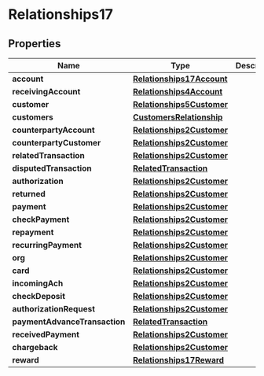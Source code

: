 # Relationships17

## Properties
Name | Type | Description | Notes
------------ | ------------- | ------------- | -------------
**account** | [**Relationships17Account**](Relationships17Account.md) |  | 
**receivingAccount** | [**Relationships4Account**](Relationships4Account.md) |  |  [optional]
**customer** | [**Relationships5Customer**](Relationships5Customer.md) |  |  [optional]
**customers** | [**CustomersRelationship**](CustomersRelationship.md) |  |  [optional]
**counterpartyAccount** | [**Relationships2Customer**](Relationships2Customer.md) |  |  [optional]
**counterpartyCustomer** | [**Relationships2Customer**](Relationships2Customer.md) |  |  [optional]
**relatedTransaction** | [**Relationships2Customer**](Relationships2Customer.md) |  |  [optional]
**disputedTransaction** | [**RelatedTransaction**](RelatedTransaction.md) |  |  [optional]
**authorization** | [**Relationships2Customer**](Relationships2Customer.md) |  |  [optional]
**returned** | [**Relationships2Customer**](Relationships2Customer.md) |  |  [optional]
**payment** | [**Relationships2Customer**](Relationships2Customer.md) |  |  [optional]
**checkPayment** | [**Relationships2Customer**](Relationships2Customer.md) |  |  [optional]
**repayment** | [**Relationships2Customer**](Relationships2Customer.md) |  |  [optional]
**recurringPayment** | [**Relationships2Customer**](Relationships2Customer.md) |  |  [optional]
**org** | [**Relationships2Customer**](Relationships2Customer.md) |  |  [optional]
**card** | [**Relationships2Customer**](Relationships2Customer.md) |  |  [optional]
**incomingAch** | [**Relationships2Customer**](Relationships2Customer.md) |  |  [optional]
**checkDeposit** | [**Relationships2Customer**](Relationships2Customer.md) |  |  [optional]
**authorizationRequest** | [**Relationships2Customer**](Relationships2Customer.md) |  |  [optional]
**paymentAdvanceTransaction** | [**RelatedTransaction**](RelatedTransaction.md) |  |  [optional]
**receivedPayment** | [**Relationships2Customer**](Relationships2Customer.md) |  |  [optional]
**chargeback** | [**Relationships2Customer**](Relationships2Customer.md) |  |  [optional]
**reward** | [**Relationships17Reward**](Relationships17Reward.md) |  |  [optional]
